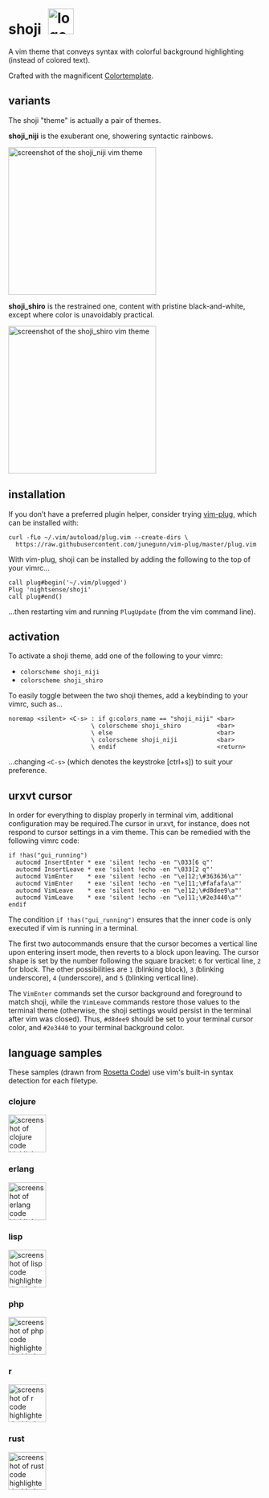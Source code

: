 # shoji&ensp;<img alt="logo for the shoji vim theme" src="https://github.com/nightsense/shoji/raw/master/images/logo.png" height="51" />

A vim theme that conveys syntax with colorful background highlighting (instead of colored text).

Crafted with the magnificent [Colortemplate](https://github.com/lifepillar/vim-colortemplate).

## variants

The shoji "theme" is actually a pair of themes.

**shoji_niji** is the exuberant one, showering syntactic rainbows.

<img alt="screenshot of the shoji_niji vim theme" src="https://github.com/nightsense/shoji/raw/master/images/shoji_niji.png" height="294" />

**shoji_shiro** is the restrained one, content with pristine black-and-white, except where color is unavoidably practical.

<img alt="screenshot of the shoji_shiro vim theme" src="https://github.com/nightsense/shoji/raw/master/images/shoji_shiro.png" height="294" />

## installation

If you don’t have a preferred plugin helper, consider trying [vim-plug](https://github.com/junegunn/vim-plug), which can be installed with:

```
curl -fLo ~/.vim/autoload/plug.vim --create-dirs \
  https://raw.githubusercontent.com/junegunn/vim-plug/master/plug.vim
```

With vim-plug, shoji can be installed by adding the following to the top of your vimrc...

```
call plug#begin('~/.vim/plugged')
Plug 'nightsense/shoji'
call plug#end()
```

...then restarting vim and running `PlugUpdate` (from the vim command line).

## activation

To activate a shoji theme, add one of the following to your vimrc:

- `colorscheme shoji_niji`
- `colorscheme shoji_shiro`

To easily toggle between the two shoji themes, add a keybinding to your vimrc, such as...

```
noremap <silent> <C-s> : if g:colors_name == "shoji_niji" <bar>
                       \ colorscheme shoji_shiro          <bar>
                       \ else                             <bar>
                       \ colorscheme shoji_niji           <bar>
                       \ endif                            <return>
```

...changing `<C-s>` (which denotes the keystroke [ctrl+s]) to suit your preference.

## urxvt cursor

In order for everything to display properly in terminal vim, additional configuration may be required.The cursor in urxvt, for instance, does not respond to cursor settings in a vim theme. This can be remedied with the following vimrc code:

```
if !has("gui_running")
  autocmd InsertEnter * exe 'silent !echo -en "\033[6 q"'
  autocmd InsertLeave * exe 'silent !echo -en "\033[2 q"'
  autocmd VimEnter    * exe 'silent !echo -en "\e]12;\#363636\a"'
  autocmd VimEnter    * exe 'silent !echo -en "\e]11;\#fafafa\a"'
  autocmd VimLeave    * exe 'silent !echo -en "\e]12;\#d8dee9\a"'
  autocmd VimLeave    * exe 'silent !echo -en "\e]11;\#2e3440\a"'
endif
```

The condition `if !has("gui_running")` ensures that the inner code is only executed if vim is running in a terminal.

The first two autocommands ensure that the cursor becomes a vertical line upon entering insert mode, then reverts to a block upon leaving. The cursor shape is set by the number following the square bracket: `6` for vertical line, `2` for block. The other possibilities are `1` (blinking block), `3` (blinking underscore), `4` (underscore), and `5` (blinking vertical line).

The `VimEnter` commands set the cursor background and foreground to match shoji, while the `VimLeave` commands restore those values to the terminal theme (otherwise, the shoji settings would persist in the terminal after vim was closed). Thus, `#d8dee9` should be set to your terminal cursor color, and `#2e3440` to your terminal background color.

## language samples

These samples (drawn from [Rosetta Code](https://rosettacode.org/wiki/Sorting_algorithms/Quicksort)) use vim's built-in syntax detection for each filetype.

### clojure

<img alt="screenshot of clojure code highlighted with the shoji_niji vim theme" src="https://github.com/nightsense/shoji/raw/master/images/sample-clojure.png" height="75" />

### erlang

<img alt="screenshot of erlang code highlighted with the shoji_niji vim theme" src="https://github.com/nightsense/shoji/raw/master/images/sample-erlang.png" height="75" />

### lisp

<img alt="screenshot of lisp code highlighted with the shoji_niji vim theme" src="https://github.com/nightsense/shoji/raw/master/images/sample-lisp.png" height="75" />

### php

<img alt="screenshot of php code highlighted with the shoji_niji vim theme" src="https://github.com/nightsense/shoji/raw/master/images/sample-php.png" height="75" />

### r

<img alt="screenshot of r code highlighted with the shoji_niji vim theme" src="https://github.com/nightsense/shoji/raw/master/images/sample-r.png" height="75" />

### rust

<img alt="screenshot of rust code highlighted with the shoji_niji vim theme" src="https://github.com/nightsense/shoji/raw/master/images/sample-rust.png" height="75" />
